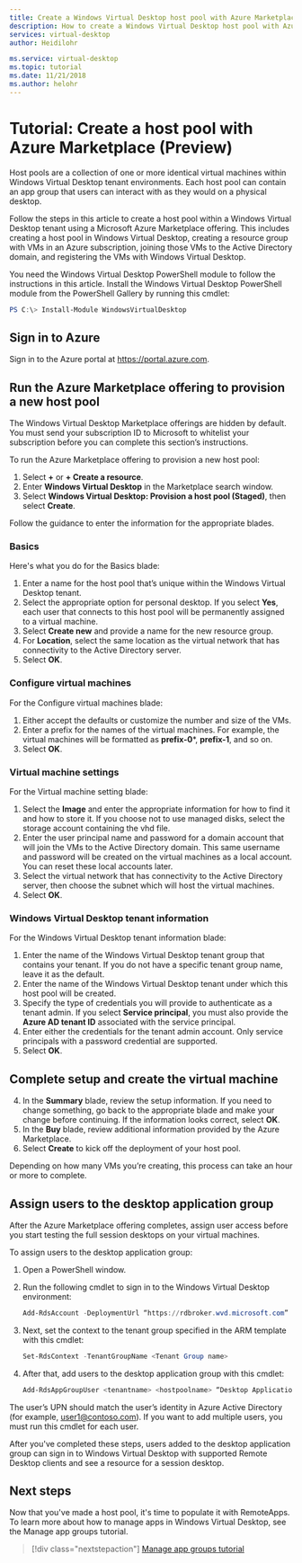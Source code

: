 ```yaml
---
title: Create a Windows Virtual Desktop host pool with Azure Marketplace - Azure
description: How to create a Windows Virtual Desktop host pool with Azure Marketplace.
services: virtual-desktop
author: Heidilohr

ms.service: virtual-desktop
ms.topic: tutorial
ms.date: 11/21/2018
ms.author: helohr
---
```

# Tutorial: Create a host pool with Azure Marketplace (Preview)

Host pools are a collection of one or more identical virtual machines within Windows Virtual Desktop tenant environments. Each host pool can contain an app group that users can interact with as they would on a physical desktop.

Follow the steps in this article to create a host pool within a Windows Virtual Desktop tenant using a Microsoft Azure Marketplace offering. This includes creating a host pool in Windows Virtual Desktop, creating a resource group with VMs in an Azure subscription, joining those VMs to the Active Directory domain, and registering the VMs with Windows Virtual Desktop.

You need the Windows Virtual Desktop PowerShell module to follow the instructions in this article. Install the Windows Virtual Desktop PowerShell module from the PowerShell Gallery by running this cmdlet:

```powershell
PS C:\> Install-Module WindowsVirtualDesktop
```

## Sign in to Azure

Sign in to the Azure portal at https://portal.azure.com.

## Run the Azure Marketplace offering to provision a new host pool

The Windows Virtual Desktop Marketplace offerings are hidden by default. You must send your subscription ID to Microsoft to whitelist your subscription before you can complete this section’s instructions.

To run the Azure Marketplace offering to provision a new host pool:

1. Select **+** or **+ Create a resource**.
2. Enter **Windows Virtual Desktop** in the Marketplace search window.
3. Select **Windows Virtual Desktop: Provision a host pool (Staged)**, then select **Create**.

Follow the guidance to enter the information for the appropriate blades.

### Basics

Here's what you do for the Basics blade:

1. Enter a name for the host pool that’s unique within the Windows Virtual Desktop tenant.
2. Select the appropriate option for personal desktop. If you select **Yes**, each user that connects to this host pool will be permanently assigned to a virtual machine.
3. Select **Create new** and provide a name for the new resource group.
4. For **Location**, select the same location as the virtual network that has connectivity to the Active Directory server.
5. Select **OK**.

### Configure virtual machines

For the Configure virtual machines blade:

1. Either accept the defaults or customize the number and size of the VMs.
2. Enter a prefix for the names of the virtual machines. For example, the virtual machines will be formatted as **prefix-0***, **prefix-1**, and so on.
3. Select **OK**.

### Virtual machine settings

For the Virtual machine setting blade:

1. Select the **Image** and enter the appropriate information for how to find it and how to store it. If you choose not to use managed disks, select the storage account containing the vhd file.
2. Enter the user principal name and password for a domain account that will join the VMs to the Active Directory domain. This same username and password will be created on the virtual machines as a local account. You can reset these local accounts later.
3. Select the virtual network that has connectivity to the Active Directory server, then choose the subnet which will host the virtual machines.
4. Select **OK**.

### Windows Virtual Desktop tenant information

For the Windows Virtual Desktop tenant information blade:

1. Enter the name of the Windows Virtual Desktop tenant group that contains your tenant. If you do not have a specific tenant group name, leave it as the default.
2. Enter the name of the Windows Virtual Desktop tenant under which this host pool will be created.
3. Specify the type of credentials you will provide to authenticate as a tenant admin. If you select **Service principal**, you must also provide the **Azure AD tenant ID** associated with the service principal.
4. Enter either the credentials for the tenant admin account. Only service principals with a password credential are supported.
5. Select **OK**.

## Complete setup and create the virtual machine

4. In the **Summary** blade, review the setup information. If you need to change something, go back to the appropriate blade and make your change before continuing. If the information looks correct, select **OK**.
5. In the **Buy** blade, review additional information provided by the Azure Marketplace.
6. Select **Create** to kick off the deployment of your host pool.

Depending on how many VMs you’re creating, this process can take an hour or more to complete.

## Assign users to the desktop application group

After the Azure Marketplace offering completes, assign user access before you start testing the full session desktops on your virtual machines.

To assign users to the desktop application group:

1. Open a PowerShell window.
2. Run the following cmdlet to sign in to the Windows Virtual Desktop environment:

    ```powershell
    Add-RdsAccount -DeploymentUrl “https://rdbroker.wvd.microsoft.com”
    ```

3. Next, set the context to the tenant group specified in the ARM template with this cmdlet:

    ```powershell
    Set-RdsContext -TenantGroupName <Tenant Group name>
    ```

4. After that, add users to the desktop application group with this cmdlet:

    ```powershell
    Add-RdsAppGroupUser <tenantname> <hostpoolname> “Desktop Application Group” -UserPrincipalName <userupn>
    ```

The user’s UPN should match the user’s identity in Azure Active Directory (for example, user1@contoso.com). If you want to add multiple users, you must run this cmdlet for each user.

After you've completed these steps, users added to the desktop application group can sign in to Windows Virtual Desktop with supported Remote Desktop clients and see a resource for a session desktop.

## Next steps

Now that you've made a host pool, it's time to populate it with RemoteApps. To learn more about how to manage apps in Windows Virtual Desktop, see the Manage app groups tutorial.

> [!div class="nextstepaction"]
> [Manage app groups tutorial](./manage-app-groups.md)
